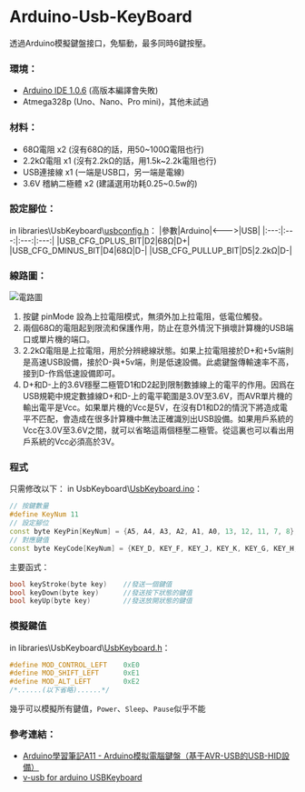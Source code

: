 # Arduino-Usb-KeyBoard
透過Arduino模擬鍵盤接口，免驅動，最多同時6鍵按壓。
### 環境：
* [Arduino IDE 1.0.6](arduino-1.0.6-windows.zip) (高版本編譯會失敗)
* Atmega328p (Uno、Nano、Pro mini)，其他未試過
### 材料：
* 68Ω電阻 x2 (沒有68Ω的話，用50~100Ω電阻也行)
* 2.2kΩ電阻 x1 (沒有2.2kΩ的話，用1.5k~2.2k電阻也行)
* USB連接線 x1 (一端是USB口，另一端是電線)
* 3.6V 稽納二極體 x2 (建議選用功耗0.25~0.5w的)
### 設定腳位：
in libraries\UsbKeyboard\\[usbconfig.h](libraries\UsbKeyboard\usbconfig.h)：
|參數|Arduino|<--->|USB|
|:---:|:---:|:---:|:---:|
|USB_CFG_DPLUS_BIT|D2|68Ω|D+|
|USB_CFG_DMINUS_BIT|D4|68Ω|D-|
|USB_CFG_PULLUP_BIT|D5|2.2kΩ|D-|
### 線路圖：
![電路圖](https://image.geek-workshop.com/forum/201206/12/120616mer6qi8i8smt5qs6.gif)
1. 按鍵 pinMode 設為上拉電阻模式，無須外加上拉電阻，低電位觸發。
2. 兩個68Ω的電阻起到限流和保護作用，防止在意外情況下損壞計算機的USB端口或單片機的端口。
3. 2.2kΩ電阻是上拉電阻，用於分辨總線狀態。如果上拉電阻接於D+和+5v端則是高速USB設備，接於D-與+5v端，則是低速設備。此處鍵盤傳輸速率不高，接到D-作爲低速設備即可。
4. D+和D-上的3.6V穩壓二極管D1和D2起到限制數據線上的電平的作用。因爲在USB規範中規定數據線D+和D-上的電平範圍是3.0V至3.6V，而AVR單片機的輸出電平是Vcc。如果單片機的Vcc是5V，在沒有D1和D2的情況下將造成電平不匹配，會造成在很多計算機中無法正確識別出USB設備。如果用戶系統的Vcc在3.0V至3.6V之間，就可以省略這兩個穩壓二極管。從這裏也可以看出用戶系統的Vcc必須高於3V。
### 程式
只需修改以下：
in UsbKeyboard\\[UsbKeyboard.ino](UsbKeyboard\UsbKeyboard.ino)：
```c++
// 按鍵數量
#define KeyNum 11
// 設定腳位
const byte KeyPin[KeyNum] = {A5, A4, A3, A2, A1, A0, 13, 12, 11, 7, 8};
// 對應鍵值
const byte KeyCode[KeyNum] = {KEY_D, KEY_F, KEY_J, KEY_K, KEY_G, KEY_H, KEY_B, KEY_Q, KEY_W, KEY_O, KEY_P};
```
主要函式：
```c++
bool keyStroke(byte key)    //發送一個鍵值
bool keyDown(byte key)      //發送按下狀態的鍵值
bool keyUp(byte key)        //發送放開狀態的鍵值
```
### 模擬鍵值
in libraries\UsbKeyboard\\[UsbKeyboard.h](libraries\UsbKeyboard\UsbKeyboard.h)：
```c++
#define MOD_CONTROL_LEFT    0xE0
#define MOD_SHIFT_LEFT      0xE1
#define MOD_ALT_LEFT        0xE2
/*......(以下省略)......*/
```
幾乎可以模擬所有鍵值，`Power`、`Sleep`、`Pause`似乎不能
### 參考連結：
* [Arduino學習筆記A11 - Arduino模拟電腦鍵盤（基于AVR-USB的USB-HID設備）](https://www.geek-workshop.com/forum.php?mod=viewthread&tid=1137)
* [v-usb for arduino USBKeyboard](http://coopermaa2nd.blogspot.com/2011/10/v-usb-for-arduino-usbkeyboard.html?m=1)